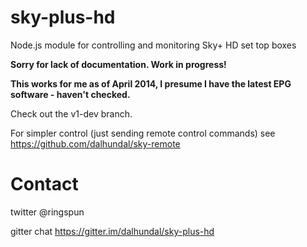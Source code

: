 sky-plus-hd
===========

Node.js module for controlling and monitoring Sky+ HD set top boxes

**Sorry for lack of documentation. Work in progress!**

**This works for me as of April 2014, I presume I have the latest EPG software - haven't checked.**

Check out the v1-dev branch.

For simpler control (just sending remote control commands) see https://github.com/dalhundal/sky-remote

Contact
=======

twitter @ringspun


gitter chat  https://gitter.im/dalhundal/sky-plus-hd
